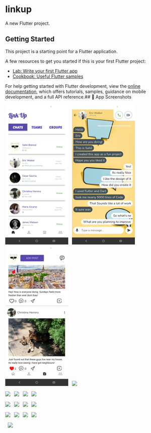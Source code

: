 # linkup

A new Flutter project.

## Getting Started

This project is a starting point for a Flutter application.

A few resources to get you started if this is your first Flutter project:

- [Lab: Write your first Flutter app](https://docs.flutter.dev/get-started/codelab)
- [Cookbook: Useful Flutter samples](https://docs.flutter.dev/cookbook)

For help getting started with Flutter development, view the
[online documentation](https://docs.flutter.dev/), which offers tutorials,
samples, guidance on mobile development, and a full API reference.## 📸 App Screenshots

<p float="left">
  <img src="images/WhatsApp%20Image%202025-06-23%20at%2023.06.28_a99417b6.jpg" width="200"/>
  &nbsp;
  <img src="images/WhatsApp%20Image%202025-06-23%20at%2023.06.34_a3b27805.jpg" width="200"/>
  &nbsp;
  <img src="images/WhatsApp%20Image%202025-06-23%20at%2023.06.35_e5c671f9.jpg" width="200"/>
  &nbsp;
  <img src="images/WhatsApp%20Image%202025-06-23%20at%2023.06.36_babc1234.jpg" width="200"/>
</p>

<p float="left">
  <img src="images/WhatsApp%20Image%202025-06-23%20at%2023.06.37_def45678.jpg" width="200"/>
  &nbsp;
  <img src="images/WhatsApp%20Image%202025-06-23%20at%2023.06.38_ghij9876.jpg" width="200"/>
  &nbsp;
  <img src="images/WhatsApp%20Image%202025-06-23%20at%2023.06.39_klmn4567.jpg" width="200"/>
  &nbsp;
  <img src="images/WhatsApp%20Image%202025-06-23%20at%2023.06.40_opqr2345.jpg" width="200"/>
</p>

<p float="left">
  <img src="images/WhatsApp%20Image%202025-06-23%20at%2023.06.41_stuv6789.jpg" width="200"/>
  &nbsp;
  <img src="images/WhatsApp%20Image%202025-06-23%20at%2023.06.42_wxyz1122.jpg" width="200"/>
  &nbsp;
  <img src="images/WhatsApp%20Image%202025-06-23%20at%2023.06.43_zzzz9988.jpg" width="200"/>
  &nbsp;
  <img src="images/WhatsApp%20Image%202025-06-23%20at%2023.06.44_aaaa5533.jpg" width="200"/>
</p>

<p float="left">
  <img src="images/WhatsApp%20Image%202025-06-23%20at%2023.06.45_bbcc7788.jpg" width="200"/>
  &nbsp;
  <img src="images/WhatsApp%20Image%202025-06-23%20at%2023.06.46_ccdd3344.jpg" width="200"/>
  &nbsp;
  <img src="images/WhatsApp%20Image%202025-06-23%20at%2023.06.47_ddee2211.jpg" width="200"/>
  &nbsp;
  <img src="images/WhatsApp%20Image%202025-06-23%20at%2023.06.48_eeff8899.jpg" width="200"/>
</p>

  &nbsp;
  <img src="images/WhatsApp%20Image%202025-06-23%20at%2023.06.47_ddee2211.jpg" width="250"/>
</p>




